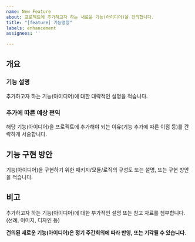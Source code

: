 ```yaml
---
name: New Feature
about: 프로젝트에 추가하고자 하는 새로운 기능(아이디어)을 건의합니다.
title: "[feature] 기능명칭"
labels: enhancement
assignees: ''

---
```


## 개요 ##
### 기능 설명 ###
추가하고자 하는 기능(아이디어)에 대한 대략적인 설명을 적습니다.
### 추가에 따른 예상 편익 ###
해당 기능(아이디어)을 프로젝트에 추가해야 되는 이유(기능 추가에 따른 이점 등)를 간략하게 서술합니다.

## 기능 구현 방안 ##
기능(아이디어)을 구현하기 위한 패키지/모듈/로직의 구성도 또는 설명, 또는 구현 방안을 적습니다.

## 비고 ##
추가하고자 하는 기능(아이디어)에 대한 부가적인 설명 또는 참고 자료를 첨부합니다.
(선례, 이미지, 디자인 등)


**건의된 새로운 기능(아이디어)은 정기 주간회의에 따라 반영, 또는 기각될 수 있습니다.**